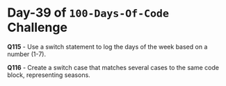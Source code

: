 # Day-39 of `100-Days-Of-Code` Challenge

**Q115** - Use a switch statement to log the days of the week based on a number (1-7).

**Q116** - Create a switch case that matches several cases to the same code block, representing seasons.

 

 

 

 

 





 
 

 


 


 

 
 
 


 